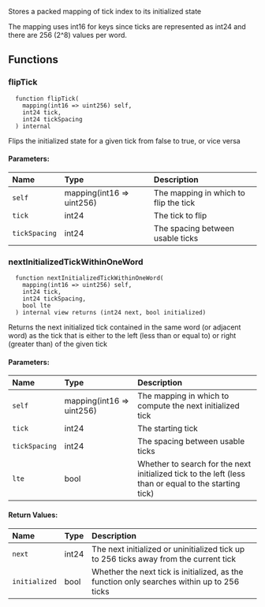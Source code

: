 Stores a packed mapping of tick index to its initialized state

The mapping uses int16 for keys since ticks are represented as int24 and there are 256 (2^8) values per word.

## Functions

### flipTick

```solidity
  function flipTick(
    mapping(int16 => uint256) self,
    int24 tick,
    int24 tickSpacing
  ) internal
```

Flips the initialized state for a given tick from false to true, or vice versa

#### Parameters:

| Name          | Type                      | Description                           |
| :------------ | :------------------------ | :------------------------------------ |
| `self`        | mapping(int16 => uint256) | The mapping in which to flip the tick |
| `tick`        | int24                     | The tick to flip                      |
| `tickSpacing` | int24                     | The spacing between usable ticks      |

### nextInitializedTickWithinOneWord

```solidity
  function nextInitializedTickWithinOneWord(
    mapping(int16 => uint256) self,
    int24 tick,
    int24 tickSpacing,
    bool lte
  ) internal view returns (int24 next, bool initialized)
```

Returns the next initialized tick contained in the same word (or adjacent word) as the tick that is either
to the left (less than or equal to) or right (greater than) of the given tick

#### Parameters:

| Name          | Type                      | Description                                                                                           |
| :------------ | :------------------------ | :---------------------------------------------------------------------------------------------------- |
| `self`        | mapping(int16 => uint256) | The mapping in which to compute the next initialized tick                                             |
| `tick`        | int24                     | The starting tick                                                                                     |
| `tickSpacing` | int24                     | The spacing between usable ticks                                                                      |
| `lte`         | bool                      | Whether to search for the next initialized tick to the left (less than or equal to the starting tick) |

#### Return Values:

| Name          | Type  | Description                                                                                |
| :------------ | :---- | :----------------------------------------------------------------------------------------- |
| `next`        | int24 | The next initialized or uninitialized tick up to 256 ticks away from the current tick      |
| `initialized` | bool  | Whether the next tick is initialized, as the function only searches within up to 256 ticks |
